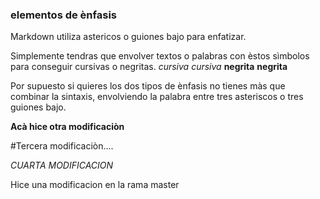 ﻿### elementos de ènfasis
Markdown utiliza astericos o guiones bajo para enfatizar.

Simplemente tendras que envolver textos o palabras con èstos sìmbolos para conseguir cursivas o negritas.
*cursiva*
_cursiva_
**negrita**
__negrita__

Por supuesto si quieres los dos tipos de ènfasis no tienes màs que combinar la sintaxis, envolviendo la palabra entre tres asteriscos o tres guiones bajo.

**Acà hice otra modificaciòn**

#Tercera modificaciòn....

*CUARTA MODIFICACION*

Hice una modificacion en la rama master